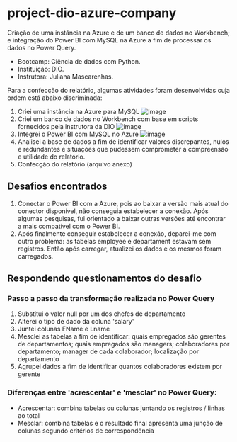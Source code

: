 # project-dio-azure-company
Criação de uma instância na Azure e de um banco de dados no Workbench; e integração do Power BI com MySQL na Azure a fim de processar os dados no Power Query. 
- Bootcamp: Ciência de dados com Python.
- Instituição: DIO.
- Instrutora: Juliana Mascarenhas.

Para a confecção do relatório, algumas atividades foram desenvolvidas cuja ordem está abaixo discriminada:

1. Criei uma instância na Azure para MySQL
![image](https://github.com/codepyrock/project-dio-azure-company/assets/115929030/17cb0b53-a8a5-44ad-959c-a8703850a6b7)
3. Criei um banco de dados no Workbench com base em scripts fornecidos pela instrutora da DIO
![image](https://github.com/codepyrock/project-dio-azure-company/assets/115929030/bbfde5cd-ab15-4b6a-bc96-4cb21f917423)
5. Integrei o Power BI com MySQL no Azure
![image](https://github.com/codepyrock/project-dio-azure-company/assets/115929030/b5ae6b0a-9f55-4f23-9db5-65dd2f7c806f)
6. Analisei a base de dados a fim de identificar valores discrepantes, nulos e redundantes e situações que pudessem comprometer a compreensão e utilidade do relatório.
7. Confecção do relatório (arquivo anexo)

## Desafios encontrados

1. Conectar o Power BI com a Azure, pois ao baixar a versão mais atual do conector disponível, não conseguia estabelecer a conexão. Após algumas pesquisas, fui orientado a baixar outras versões até encontrar a mais compatível com o Power BI.
2. Após finalmente conseguir estabelecer a conexão, deparei-me com outro problema: as tabelas employee e departament estavam sem registros. Então após carregar, atualizei os dados e os mesmos foram carregados.

## Respondendo questionamentos do desafio

### Passo a passo da transformação realizada no Power Query
1. Substitui o valor null por um dos chefes de departamento
2. Alterei o tipo de dado da coluna 'salary'
3. Juntei colunas FName e Lname
4. Mesclei as tabelas a fim de identificar: quais empregados são gerentes de departamentos; quais empregados são managers; colaboradores por departamento; manager de cada colaborador; localização por departamento
5. Agrupei dados a fim de identificar quantos colaboradores existem por gerente

### Diferenças entre 'acrescentar' e 'mesclar' no Power Query:
- Acrescentar: combina tabelas ou colunas juntando os registros / linhas ao total
- Mesclar: combina tabelas e o resultado final apresenta uma junção de colunas segundo critérios de correspondência

  

   
